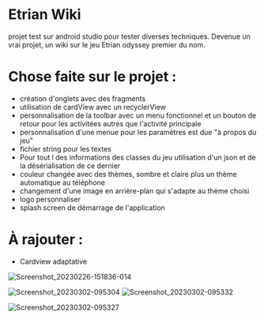 # Etrian Wiki
projet test sur android studio pour tester diverses techniques. Devenue un vrai projet, un wiki sur le jeu Etrian odyssey premier du nom.

# Chose faite sur le projet :

- création d'onglets avec des fragments
- utilisation de cardView avec un recyclerView
- personnalisation de la toolbar avec un menu fonctionnel et un bouton de retour pour les activitées autres que l'activité principale
- personnalisation d'une menue pour les paramètres est due "à propos du jeu"
- fichier string pour les textes
- Pour tout l des informations des classes du jeu utilisation d'un json et de la désérialisation de ce dernier 
- couleur changée avec des thèmes, sombre et claire plus un thème automatique au téléphone
- changement d'une image en arrière-plan qui s'adapte au thème choisi 
- logo personnaliser
- splash screen de démarrage de l'application

# À rajouter :

- Cardview adaptative


![Screenshot_20230226-151836-014](https://user-images.githubusercontent.com/77006808/222380883-3b1e960d-1898-41e9-98c5-dc34051219ea.png)

![Screenshot_20230302-095304](https://user-images.githubusercontent.com/77006808/222380919-10d00de9-fc20-47da-830e-3d794dcfd1a6.png) ![Screenshot_20230302-095332](https://user-images.githubusercontent.com/77006808/222380929-4c8ab2e0-66fc-42d9-8630-2b5a41aeb42a.png)

![Screenshot_20230302-095327](https://user-images.githubusercontent.com/77006808/222380926-40ea2556-3128-44b8-959e-31ebd6834f7e.png)

